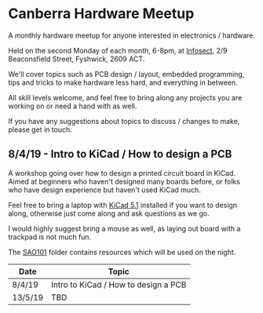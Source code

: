 # Canberra Hardware Meetup
A monthly hardware meetup for anyone interested in electronics / hardware. 

Held on the second Monday of each month, 6-8pm, at [Infosect](https://www.infosectcbr.com.au), 2/9 Beaconsfield Street, Fyshwick, 2609 ACT.  

We'll cover topics such as PCB design / layout, embedded programming, tips and tricks to make hardware less hard, and everything in between.   

All skill levels welcome, and feel free to bring along any projects you are working on or need a hand with as well.  

If you have any suggestions about topics to discuss / changes to make, please get in touch.

## 8/4/19 - Intro to KiCad / How to design a PCB

A workshop going over how to design a printed circuit board in KiCad.  
Aimed at beginners who haven't designed many boards before, or folks who have design experience but haven't used KiCad much.  

Feel free to bring a laptop with [KiCad 5.1](http://kicad-pcb.org/download/) installed if you want to design along, otherwise just come along and ask questions as we go.

I would highly suggest bring a mouse as well, as laying out board with a trackpad is not much fun. 

The [SAO101](/SAO101) folder contains resources which will be used on the night.


|Date|Topic|
|-|-|
|8/4/19|Intro to KiCad / How to design a PCB|
|13/5/19|TBD|
